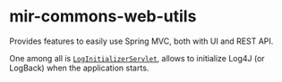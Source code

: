 # mir-commons-web-utils

Provides features to easily use Spring MVC, both with UI and REST API.

One among all is [`LogInitializerServlet`](https://github.com/svaponi/mir-commons/blob/master/mir-commons-web-utils/src/main/java/it/miriade/commons/web/configuration/LogInitializerServlet.java), allows to initialize Log4J (or LogBack) when the application starts.
